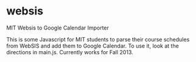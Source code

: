 websis
======

MIT Websis to Google Calendar Importer

This is some Javascript for MIT students to parse their course schedules from
WebSIS and add them to Google Calendar.  To use it, look at the directions in
main.js. Currently works for Fall 2013.
